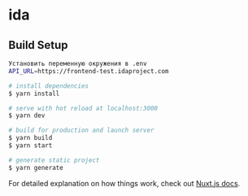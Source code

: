 # ida

## Build Setup

```bash
Установить переменную окружения в .env
API_URL=https://frontend-test.idaproject.com

# install dependencies
$ yarn install

# serve with hot reload at localhost:3000
$ yarn dev

# build for production and launch server
$ yarn build
$ yarn start

# generate static project
$ yarn generate
```

For detailed explanation on how things work, check out [Nuxt.js docs](https://nuxtjs.org).
